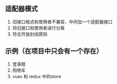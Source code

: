 ## 适配器模式
1. 旧接口格式和使用者不兼容，中间加一个适配器接口
2. 将旧接口和使用者进行分离
3. 符合开放封闭原则

## 示例（在项目中只会有一个存在）
1. 登录框
2. 购物车
3. vuex 和 redux 中的store